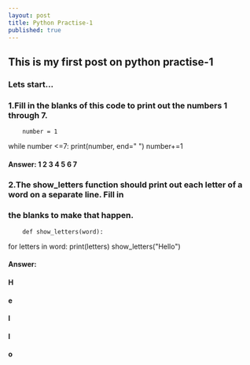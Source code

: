 ```yaml
---
layout: post
title: Python Practise-1
published: true
---
```

## This is my first post on python practise-1
### Lets start...

### 1.Fill in the blanks of this code to print out the numbers 1 through 7.
    	number = 1
while number <=7:
 print(number, end=" ")
 number+=1

#### Answer: 1 2 3 4 5 6 7

### 2.The show_letters function should print out each letter of a word on a separate line. Fill in
### the blanks to make that happen.
    	
        def show_letters(word):
 for letters in word:
 print(letters)
show_letters("Hello")

#### Answer: 
#### H
#### e
#### l
#### l
#### o


